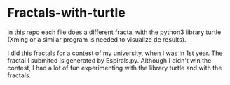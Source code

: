 # Fractals-with-turtle

In this repo each file does a different fractal with the python3 library turtle (Xming or a similar program is needed to visualize de results).

I did this fractals for a contest of my university, when I was in 1st year. The fractal I submited is generated by Espirals.py.
Although I didn't win the contest, I had a lot of fun experimenting with the library turtle and with the fractals.
